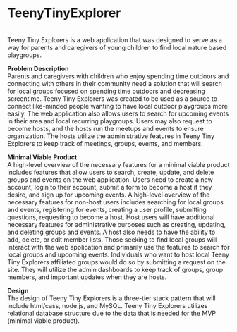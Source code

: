 # TeenyTinyExplorer
<br>
Teeny Tiny Explorers is a web application that was designed to serve as a way for parents and caregivers of young children to find local nature based playgroups. 
<br>


**Problem Description**<br>
Parents and caregivers with children who enjoy spending time outdoors and connecting with others in their community need a solution that will search for local groups focused on spending time outdoors and decreasing screentime. Teeny Tiny Explorers was created to be used as a source to connect like-minded people wanting to have local outdoor playgroups more easily. The web application also allows users to search for upcoming events in their area and local recurring playgroups. Users may also request to become hosts, and the hosts run the meetups and events to ensure organization. The hosts utilize the administrative features in Teeny Tiny Explorers to keep track of meetings, groups, events, and members.  

**Minimal Viable Product**<br>
A high-level overview of the necessary features for a minimal viable product includes features that allow users to search, create, update, and delete groups and events on the web application. Users need to create a new account, login to their account, submit a form to become a host if they desire, and sign up for upcoming events.  A high-level overview of the necessary features for non-host users includes searching for local groups and events, registering for events, creating a user profile, submitting questions, requesting to become a host. Host users will have additional necessary features for administrative purposes such as creating, updating, and deleting groups and events. A host also needs to have the ability to add, delete, or edit member lists. Those seeking to find local groups will interact with the web application and primarily use the features to search for local groups and upcoming events. Individuals who want to host local Teeny Tiny Explorers affiliated groups would do so by submitting a request on the site. They will utilize the admin dashboards to keep track of groups, group members, and important updates when they are hosts.  

**Design**<br>
The design of Teeny Tiny Explorers is a three-tier stack pattern that will include html/cass, node.js, and MySQL.
Teeny Tiny Explorers utilizes relational database structure due to the data that is needed for the MVP (minimal viable product). 
